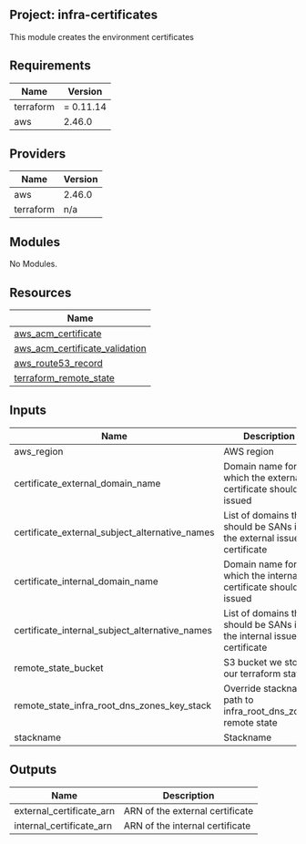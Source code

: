 ## Project: infra-certificates

This module creates the environment certificates

## Requirements

| Name | Version |
|------|---------|
| terraform | = 0.11.14 |
| aws | 2.46.0 |

## Providers

| Name | Version |
|------|---------|
| aws | 2.46.0 |
| terraform | n/a |

## Modules

No Modules.

## Resources

| Name |
|------|
| [aws_acm_certificate](https://registry.terraform.io/providers/hashicorp/aws/2.46.0/docs/resources/acm_certificate) |
| [aws_acm_certificate_validation](https://registry.terraform.io/providers/hashicorp/aws/2.46.0/docs/resources/acm_certificate_validation) |
| [aws_route53_record](https://registry.terraform.io/providers/hashicorp/aws/2.46.0/docs/resources/route53_record) |
| [terraform_remote_state](https://registry.terraform.io/providers/hashicorp/terraform/latest/docs/data-sources/remote_state) |

## Inputs

| Name | Description | Type | Default | Required |
|------|-------------|------|---------|:--------:|
| aws\_region | AWS region | `string` | n/a | yes |
| certificate\_external\_domain\_name | Domain name for which the external certificate should be issued | `string` | n/a | yes |
| certificate\_external\_subject\_alternative\_names | List of domains that should be SANs in the external issued certificate | `list` | `[]` | no |
| certificate\_internal\_domain\_name | Domain name for which the internal certificate should be issued | `string` | n/a | yes |
| certificate\_internal\_subject\_alternative\_names | List of domains that should be SANs in the internal issued certificate | `list` | `[]` | no |
| remote\_state\_bucket | S3 bucket we store our terraform state in | `string` | n/a | yes |
| remote\_state\_infra\_root\_dns\_zones\_key\_stack | Override stackname path to infra\_root\_dns\_zones remote state | `string` | `""` | no |
| stackname | Stackname | `string` | n/a | yes |

## Outputs

| Name | Description |
|------|-------------|
| external\_certificate\_arn | ARN of the external certificate |
| internal\_certificate\_arn | ARN of the internal certificate |
